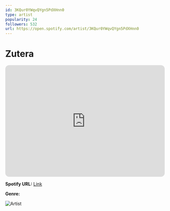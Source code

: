 ```yaml
---
id: 3KQur0YWqvQYgn5PdXHnn0
type: artist
popularity: 24
followers: 532
url: https://open.spotify.com/artist/3KQur0YWqvQYgn5PdXHnn0
---
```

# Zutera

<iframe style="border-radius:12px" src="https://open.spotify.com/embed/artist/3KQur0YWqvQYgn5PdXHnn0" width="100%" height="352" frameBorder="0" allowfullscreen="" allow="autoplay; clipboard-write; encrypted-media; fullscreen; picture-in-picture" loading="lazy"></iframe>

**Spotify URL:** [Link](https://open.spotify.com/artist/3KQur0YWqvQYgn5PdXHnn0)

**Genre:** 

![Artist](https://i.scdn.co/image/ab6761610000e5ebbb7907cfcb693fca00624499)
